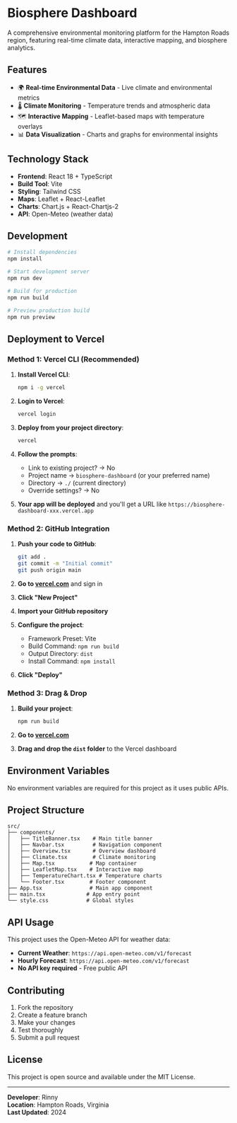 # Biosphere Dashboard

A comprehensive environmental monitoring platform for the Hampton Roads region, featuring real-time climate data, interactive mapping, and biosphere analytics.

## Features

- 🌍 **Real-time Environmental Data** - Live climate and environmental metrics
- 🌡️ **Climate Monitoring** - Temperature trends and atmospheric data
- 🗺️ **Interactive Mapping** - Leaflet-based maps with temperature overlays
- 📊 **Data Visualization** - Charts and graphs for environmental insights

## Technology Stack

- **Frontend**: React 18 + TypeScript
- **Build Tool**: Vite
- **Styling**: Tailwind CSS
- **Maps**: Leaflet + React-Leaflet
- **Charts**: Chart.js + React-Chartjs-2
- **API**: Open-Meteo (weather data)

## Development

```bash
# Install dependencies
npm install

# Start development server
npm run dev

# Build for production
npm run build

# Preview production build
npm run preview
```

## Deployment to Vercel

### Method 1: Vercel CLI (Recommended)

1. **Install Vercel CLI**:
   ```bash
   npm i -g vercel
   ```

2. **Login to Vercel**:
   ```bash
   vercel login
   ```

3. **Deploy from your project directory**:
   ```bash
   vercel
   ```

4. **Follow the prompts**:
   - Link to existing project? → No
   - Project name → `biosphere-dashboard` (or your preferred name)
   - Directory → `./` (current directory)
   - Override settings? → No

5. **Your app will be deployed** and you'll get a URL like `https://biosphere-dashboard-xxx.vercel.app`

### Method 2: GitHub Integration

1. **Push your code to GitHub**:
   ```bash
   git add .
   git commit -m "Initial commit"
   git push origin main
   ```

2. **Go to [vercel.com](https://vercel.com)** and sign in

3. **Click "New Project"**

4. **Import your GitHub repository**

5. **Configure the project**:
   - Framework Preset: Vite
   - Build Command: `npm run build`
   - Output Directory: `dist`
   - Install Command: `npm install`

6. **Click "Deploy"**

### Method 3: Drag & Drop

1. **Build your project**:
   ```bash
   npm run build
   ```

2. **Go to [vercel.com](https://vercel.com)**

3. **Drag and drop the `dist` folder** to the Vercel dashboard

## Environment Variables

No environment variables are required for this project as it uses public APIs.

## Project Structure

```
src/
├── components/
│   ├── TitleBanner.tsx    # Main title banner
│   ├── Navbar.tsx         # Navigation component
│   ├── Overview.tsx       # Overview dashboard
│   ├── Climate.tsx        # Climate monitoring
│   ├── Map.tsx           # Map container
│   ├── LeafletMap.tsx    # Interactive map
│   ├── TemperatureChart.tsx # Temperature charts
│   └── Footer.tsx        # Footer component
├── App.tsx               # Main app component
├── main.tsx             # App entry point
└── style.css            # Global styles
```

## API Usage

This project uses the Open-Meteo API for weather data:
- **Current Weather**: `https://api.open-meteo.com/v1/forecast`
- **Hourly Forecast**: `https://api.open-meteo.com/v1/forecast`
- **No API key required** - Free public API

## Contributing

1. Fork the repository
2. Create a feature branch
3. Make your changes
4. Test thoroughly
5. Submit a pull request

## License

This project is open source and available under the MIT License.

---

**Developer**: Rinny  
**Location**: Hampton Roads, Virginia  
**Last Updated**: 2024
